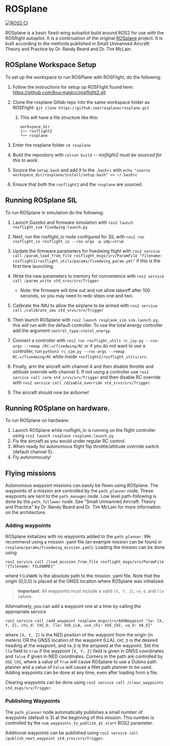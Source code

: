 # ROSplane

[![ROS2 CI](https://github.com/rosflight/rosplane/actions/workflows/ros2-ci.yml/badge.svg)](https://github.com/rosflight/rosplane/actions/workflows/ros2-ci.yml)

ROSplane is a basic fixed-wing autopilot build around ROS2 for use with the ROSflight autopilot. It is a continuation of 
the original [ROSplane](https://github.com/byu-magicc/rosplane) project. It is built according to the methods published 
in Small Unmanned Aircraft: Theory and Practice by Dr. Randy Beard and Dr. Tim McLain. 

## ROSplane Workspace Setup
To set up the workspace to run ROSPlane with ROSFlight, do the following:
1. Follow the instructions for setup up ROSFlight found here:
   https://github.com/byu-magicc/rosflight2.git
2. Clone the rosplane Gitlab repo into the same workspace folder as ROSFlight:
    `git clone https://github.com/rosplane/rosplane.git`
   1. This will have a file structure like this:
      ```
      workspace_dir
      ├── rosflight2
      └── rosplane 
      ```

3. Enter the rosplane folder `cd rosplane`
4. Build the repository with `colcon build` -- *rosflight2 must be sourced for this to work.* 
5. Source the `setup.bash` and add it to the `.bashrc` with `echo "source workspace_dir/rosplane/install/setup.bash" >> ~/.bashrc`
6. Ensure that both the `rosflight2` and the `rosplane` are sourced.

## Running ROSplane SIL

To run ROSplane in simulation do the following:
1. Launch Gazebo and firmware simulation with `ros2 launch rosflight_sim fixedwing.launch.py`

2. Next, run the rosflight_io node configured for SIL with `ros2 run rosflight_io rosflight_io --ros-args -p udp:=true`
3. Update the firmware parameters for fixedwing flight with `ros2 service call /param_load_from_file rosflight_msgs/srv/ParamFile "filename: rosflight2/rosflight_utils/params/fixedwing_param.yml"` if this is the first time launching.
4. Write the new parameters to memory for convenience with `ros2 service call /param_write std_srvs/srv/Trigger`
   - Note: the firmware will time out and not allow takeoff after 100 seconds, so you may need to redo steps one and two.
5. Calibrate the IMU to allow the airplane to be armed with `ros2 service call /calibrate_imu std_srvs/srv/Trigger`
6. Then launch ROSplane with `ros2 launch rosplane_sim sim.launch.py`, this will run with the default controller. To use the total energy controller add the argument `control_type:=total_energy`.
7. Connect a controller with `ros2 run rosflight_utils rc_joy.py --ros-args --remap /RC:=/fixedwing/RC` or if you do not want to use a controller, run `python3 rc_sim.py --ros-args --remap RC:=/fixedwing/RC` while inside `rosflight2/rosflight_utils/src`.
8. Finally, arm the aircraft with channel 4 and then disable throttle and attitude override with channel 5. If not using a controller use `ros2 service call /arm std_srvs/srv/Trigger` and then disable RC override with `ros2 service call /disable_override std_srvs/srv/Trigger`.
9. The aircraft should now be airborne!

## Running ROSplane on hardware.

To run ROSplane on hardware:
1. Launch ROSplane while rosflight_io is running on the flight controller using `ros2 launch rosplane rosplane.launch.py`
2. Fly the aircraft as you would under regular RC control.
3. When ready for autonomous flight flip throttle/attitude override switch (default channel 5).
4. Fly autonomously!

## Flying missions

Autonomous waypoint missions can easily be flown using ROSplane.
The waypoints of a mission are controlled by the `path_planner` node.
These waypoints are sent to the `path_manager` node.
Low level path-following is done by the `path_follower` node.
See "Small Unmanned Aircraft: Theory and Practice" by Dr. Randy Beard and Dr. Tim McLain for more information on the architecture.

### Adding waypoints

ROSplane initializes with no waypoints added to the `path_planner`.
We recommend using a mission .yaml file (an example mission can be found in `rosplane/params/fixedwing_mission.yaml`).
Loading the mission can be done using 

```ros2 service call /load_mission_from_file rosflight_msgs/srv/ParamFile "{filename: FILENAME}"```

where `FILENAME` is the absolute path to the mission .yaml file.
Note that the origin (0,0,0) is placed at the GNSS location where ROSplane was initialized.

> **Important**: All waypoints must include a valid `[X, Y, Z]`, `va_d`, and `lla` values.

Alternatively, you can add a waypoint one at a time by calling the appropriate service

```ros2 service call /add_waypoint rosplane_msgs/srv/AddWaypoint "{w: [X, Y, Z], chi_d: CHI_D, lla: USE_LLA, use_chi: USE_CHI, va_d: VA_D}"```

where `[X, Y, Z]` is the NED position of the waypoint from the origin (in meters) OR the GNSS location of the waypoint (LLA), `CHI_D` is the desired heading at the waypoint, and `VA_D` is the airspeed at the waypoint.
Set the `lla` field to `true` if the waypoint `[X, Y, Z]` field is given in GNSS coordinates and `false` if given in NED coordinates.
Corners in the path are controlled by `USE_CHI`, where a value of `True` will cause ROSplane to use a Dubins path planner and a value of `False` will cause a fillet path planner to be used.
Adding waypoints can be done at any time, even after loading from a file.

Clearing waypoints can be done using `ros2 service call /clear_waypoints std_msgs/srv/Trigger`.

### Publishing Waypoints

The `path_planner` node automatically publishes a small number of waypoints (default is 3) at the beginning of this mission.
This number is controlled by the `num_waypoints_to_publish_at_start` ROS2 parameter. 

Additional waypoints can be published using `ros2 service call /publish_next_waypoint std_srvs/srv/Trigger`.
